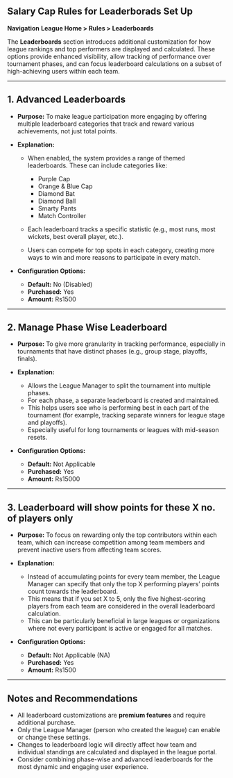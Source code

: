 ## Salary Cap Rules for Leaderborads Set Up
**Navigation**
 **League Home > Rules > Leaderboards**

The **Leaderboards** section introduces additional customization for how league rankings and top performers are displayed and calculated. These options provide enhanced visibility, allow tracking of performance over tournament phases, and can focus leaderboard calculations on a subset of high-achieving users within each team.

---

## 1. Advanced Leaderboards

* **Purpose:**
  To make league participation more engaging by offering multiple leaderboard categories that track and reward various achievements, not just total points.

* **Explanation:**

  * When enabled, the system provides a range of themed leaderboards. These can include categories like:

    * Purple Cap
    * Orange & Blue Cap
    * Diamond Bat
    * Diamond Ball
    * Smarty Pants
    * Match Controller
  * Each leaderboard tracks a specific statistic (e.g., most runs, most wickets, best overall player, etc.).
  * Users can compete for top spots in each category, creating more ways to win and more reasons to participate in every match.

* **Configuration Options:**

  * **Default:** No (Disabled)
  * **Purchased:** Yes
  * **Amount:** Rs1500

---

## 2. Manage Phase Wise Leaderboard

* **Purpose:**
  To give more granularity in tracking performance, especially in tournaments that have distinct phases (e.g., group stage, playoffs, finals).

* **Explanation:**

  * Allows the League Manager to split the tournament into multiple phases.
  * For each phase, a separate leaderboard is created and maintained.
  * This helps users see who is performing best in each part of the tournament (for example, tracking separate winners for league stage and playoffs).
  * Especially useful for long tournaments or leagues with mid-season resets.

* **Configuration Options:**

  * **Default:** Not Applicable
  * **Purchased:** Yes
  * **Amount:** Rs15000

---

## 3. Leaderboard will show points for these X no. of players only

* **Purpose:**
  To focus on rewarding only the top contributors within each team, which can increase competition among team members and prevent inactive users from affecting team scores.

* **Explanation:**

  * Instead of accumulating points for every team member, the League Manager can specify that only the top X performing players’ points count towards the leaderboard.
  * This means that if you set X to 5, only the five highest-scoring players from each team are considered in the overall leaderboard calculation.
  * This can be particularly beneficial in large leagues or organizations where not every participant is active or engaged for all matches.

* **Configuration Options:**

  * **Default:** Not Applicable (NA)
  * **Purchased:** Yes
  * **Amount:** Rs1500

---

## Notes and Recommendations

* All leaderboard customizations are **premium features** and require additional purchase.
* Only the League Manager (person who created the league) can enable or change these settings.
* Changes to leaderboard logic will directly affect how team and individual standings are calculated and displayed in the league portal.
* Consider combining phase-wise and advanced leaderboards for the most dynamic and engaging user experience.

